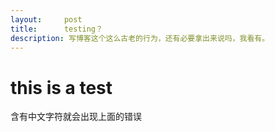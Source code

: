 ```yaml
---
layout:     post
title:      testing？
description: 写博客这个这么古老的行为，还有必要拿出来说吗，我看有。
---
```


# this is a test
 
含有中文字符就会出现上面的错误
